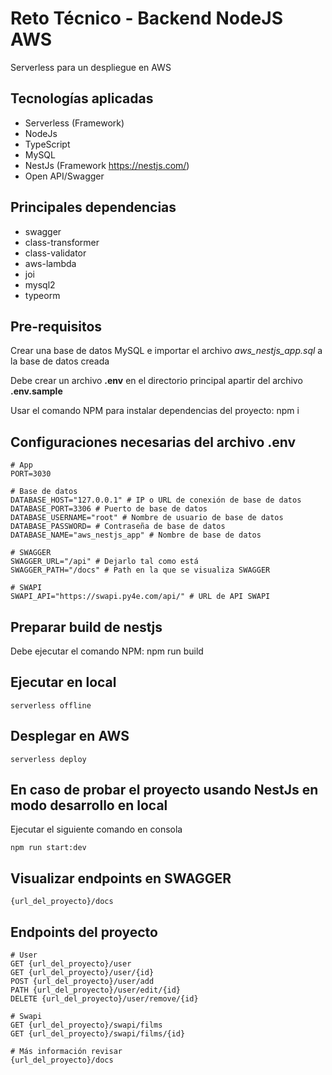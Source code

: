 # Reto Técnico - Backend NodeJS AWS

Serverless para un despliegue en AWS

## Tecnologías aplicadas

* Serverless (Framework)
* NodeJs
* TypeScript
* MySQL
* NestJs (Framework https://nestjs.com/)
* Open API/Swagger

## Principales dependencias

* swagger
* class-transformer
* class-validator
* aws-lambda
* joi
* mysql2
* typeorm

## Pre-requisitos

Crear una base de datos MySQL e importar el archivo *aws_nestjs_app.sql* a la base de datos creada

Debe crear un archivo **.env** en el directorio principal apartir del archivo **.env.sample**

Usar el comando NPM para instalar dependencias del proyecto: npm i

## Configuraciones necesarias del archivo .env

```
# App
PORT=3030

# Base de datos
DATABASE_HOST="127.0.0.1" # IP o URL de conexión de base de datos
DATABASE_PORT=3306 # Puerto de base de datos
DATABASE_USERNAME="root" # Nombre de usuario de base de datos
DATABASE_PASSWORD= # Contraseña de base de datos
DATABASE_NAME="aws_nestjs_app" # Nombre de base de datos

# SWAGGER
SWAGGER_URL="/api" # Dejarlo tal como está
SWAGGER_PATH="/docs" # Path en la que se visualiza SWAGGER

# SWAPI
SWAPI_API="https://swapi.py4e.com/api/" # URL de API SWAPI
```

## Preparar build de nestjs

Debe ejecutar el comando NPM: npm run build

## Ejecutar en local

```
serverless offline
```

## Desplegar en AWS

```
serverless deploy
```

## En caso de probar el proyecto usando NestJs en modo desarrollo en local

Ejecutar el siguiente comando en consola
```
npm run start:dev
```

## Visualizar endpoints en SWAGGER

```
{url_del_proyecto}/docs
```

## Endpoints del proyecto

```
# User
GET {url_del_proyecto}/user
GET {url_del_proyecto}/user/{id}
POST {url_del_proyecto}/user/add
PATH {url_del_proyecto}/user/edit/{id}
DELETE {url_del_proyecto}/user/remove/{id}

# Swapi
GET {url_del_proyecto}/swapi/films
GET {url_del_proyecto}/swapi/films/{id}

# Más información revisar
{url_del_proyecto}/docs
```

